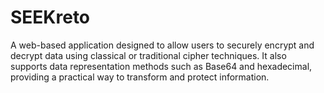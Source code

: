 # SEEKreto
A web-based application designed to allow users to securely encrypt and decrypt data using classical or traditional cipher techniques. It also supports data representation methods such as Base64 and hexadecimal, providing a practical way to transform and protect information.

